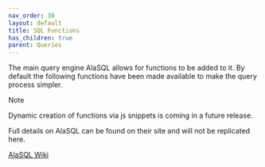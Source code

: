 ```yaml
---
nav_order: 30
layout: default
title: SQL Functions
has_children: true
parent: Queries
---
```


The main query engine AlaSQL allows for functions to be added to it. By default the following functions have been made available to make the query process simpler.

> [!NOTE]
> Dynamic creation of functions via js snippets is coming in a future release.

Full details on AlaSQL can be found on their site and will not be replicated here.

[AlaSQL Wiki](https://github.com/AlaSQL/alasql/wiki)
